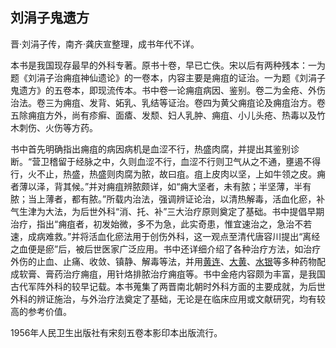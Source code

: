 ## 刘涓子鬼遗方

晋·刘涓子传，南齐·龚庆宣整理，成书年代不详。

本书是我国现存最早的外科专著。原书十卷，早已亡佚。宋以后有两种残本：一为题《刘涓子治痈疽神仙遗论》的一卷本，内容主要是痈疽的证治。一为题《刘涓子鬼遗方》的五卷本，即现流传本。书中卷一论痈疽病因、鉴别。卷二为金疮、外伤治法。卷三为痈疽、发背、妬乳、乳结等证治。卷四为黄父痈疽论及痈疽治方。卷五除痈疽方外，尚有疹癣、面㾴、发颓、妇人乳肿、痈疽、小儿头疮、热毒以及竹木刺伤、火伤等方药。

书中首先明确指出痈疽的病因病机是血涩不行，热盛肉腐，并提出其鉴别诊断。“营卫稽留于经脉之中，久则血涩不行，血涩不行则卫气从之不通，壅遏不得行，火不止，热盛，热盛则肉腐为脓，故曰疽。疽上皮肉以坚，上如牛领之皮。痈者薄以泽，背其候。”并对痈疽辨脓颇详，如“痈大坚者，未有脓；半坚薄，半有脓；当上薄者，都有脓。”所载内治法，强调辨证论治，以清热解毒，活血化瘀，补气生津为大法，为后世外科“消、托、补”三大治疗原则奠定了基础。书中提倡早期治疗，指出“痈疽者，初发始微，多不为急，此实奇患，惟宜速治之，急治不若速，成病难救。”并将活血化瘀法用于创伤外科，这一观点至清代唐容川提出“离经之血便是瘀”后，被后世医家广泛应用。书中还详细介绍了各种治疗方法，如治疗外伤的止血、止痛、收敛、镇静、解毒等法，并用[黄连](https://www.gmzyjc.com/read/bc/bc03-0.2.2.0.0.md)、[大黄](https://www.gmzyjc.com/read/bc/bc02-0.1.1.0.0.md)、[水银](https://www.gmzyjc.com/read/bc/bc20-0.4.0.0.0.md)等多种药物配成软膏、膏药治疗痈疽，用针烙排脓治疗痈疽等。书中金疮内容颇为丰富，是我国古代军阵外科的较早记载。本书蒐集了两晋南北朝时外科方面的主要成就，为后世外科的辨证施治，与外治疗法奠定了基础，无论是在临床应用或文献研究，均有较高的参考价值。

1956年人民卫生出版社有宋刻五卷本影印本出版流行。
